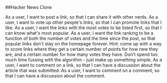 ##Hacker News Clone

As a user, I want to post a link, so that I can share it with other nerds.
As a user, I want to vote up other people's links, so that I can promote links that I like.
As a user, I want the links with the most votes to be listed first, so that I can know what's most popular.
As a user, I want the link ranking to be a function of both the number of votes and the time since the post, so that popular links don't stay on the homepage forever. Hint: come up with a way to score links where they get a certain number of points for how new they are, and a certain number for how many votes they have. Don't spend too much time fussing with the algorithm - just make up something simple.
As a user, I want to comment on a link, so that I can have a discussion about the article that was submitted.
As a user, I want to comment on a comment, so that I can have a discussion about the comment.

